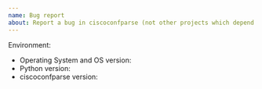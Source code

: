 ```yaml
---
name: Bug report
about: Report a bug in ciscoconfparse (not other projects which depend on ciscoconfparse)
---
```


<!--
This issue tracker is a tool to address bugs in ciscoconfpare itself. Please use
Stack Overflow for questions about your own code.

Replace this comment with a clear outline of what the bug is.
-->

<!--
Describe how to replicate the bug.

Include a minimal reproducible example that demonstrates the bug.
Include the full traceback if there was an exception.
-->

<!--
Describe the expected behavior that should have happened but didn't.
-->

Environment:

- Operating System and OS version:
- Python version:
- ciscoconfparse version:
